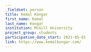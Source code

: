 ```yaml
---
_fieldset: person
title: Kemal Kongar
first_name: Kemal
last_name: Kongar
institution: McGill University
project_group: students
participation_date_start: 2021-05-01
link: https://www.kemalkongar.com/
---
```


